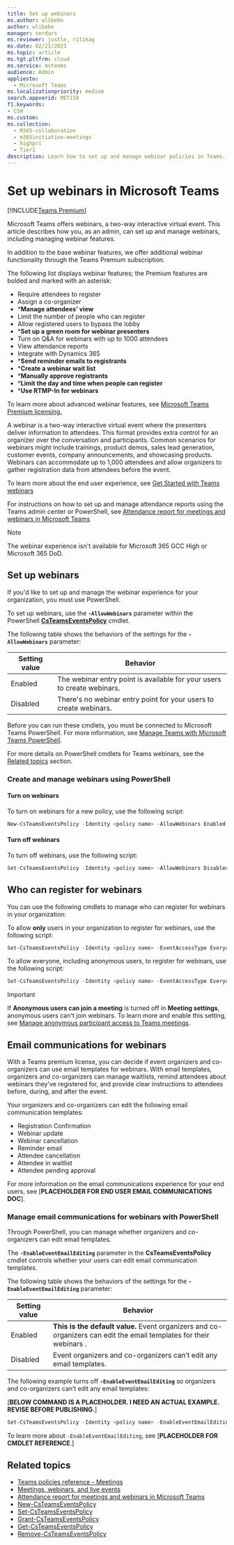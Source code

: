 ```yaml
---
title: Set up webinars
ms.author: wlibebe
author: wlibebe
manager: serdars
ms.reviewer: justle, ritikag
ms.date: 02/21/2023
ms.topic: article
ms.tgt.pltfrm: cloud
ms.service: msteams
audience: Admin
appliesto: 
  - Microsoft Teams
ms.localizationpriority: medium
search.appverid: MET150
f1.keywords:
- CSH
ms.custom: 
ms.collection: 
  - M365-collaboration
  - m365initiative-meetings
  - highpri
  - Tier1
description: Learn how to set up and manage webinar policies in Teams.
---
```


# Set up webinars in Microsoft Teams

[!INCLUDE[Teams Premium](includes/teams-premium-ecm.md)]

Microsoft Teams offers webinars, a two-way interactive virtual event. This article describes how you, as an admin, can set up and manage webinars, including managing webinar features.

In addition to the base webinar features, we offer additional webinar functionality through the Teams Premium subscription.

The following list displays webinar features; the Premium features are bolded and marked with an asterisk:

- Require attendees to register
- Assign a co-organizer
- ***Manage attendees’ view**
- Limit the number of people who can register
- Allow registered users to bypass the lobby
- ***Set up a green room for webinar presenters**
- Turn on Q&A for webinars with up to 1000 attendees
- View attendance reports
- Integrate with Dynamics 365
- ***Send reminder emails to registrants**
- ***Create a webinar wait list**
- ***Manually approve registrants**
- ***Limit the day and time when people can register**
- ***Use RTMP-In for webinars**

To learn more about advanced webinar features, see [Microsoft Teams Premium licensing.](/MicrosoftTeams/teams-add-on-licensing/licensing-enhance-teams)

A webinar is a two-way interactive virtual event where the presenters deliver information to attendees. This format provides extra control for an organizer over the conversation and participants. Common scenarios for webinars might include trainings, product demos, sales lead generation, customer events, company announcements, and showcasing products. Webinars can accommodate up to 1,000 attendees and allow organizers to gather registration data from attendees before the event.

To learn more about the end user experience, see [Get Started with Teams webinars](/office/manage-webinar-registration)

For instructions on how to set up and manage attendance reports using the Teams admin center or PowerShell, see [Attendance report for meetings and webinars in Microsoft Teams](/MicrosoftTeams/teams-analytics-and-reports/meeting-attendance-report)

> [!NOTE]
> The webinar experience isn't available for Microsoft 365 GCC High or Microsoft 365 DoD.

## Set up webinars

If you'd like to set up and manage the webinar experience for your organization, you must use PowerShell.

To set up webinars, use the **`-AllowWebinars`** parameter within the PowerShell [**CsTeamsEventsPolicy**](/powershell/module/teams/set-csteamseventspolicy) cmdlet.

The following table shows the behaviors of the settings for the **`-AllowWebinars`** parameter:

|Setting value| Behavior|
|---------|---------------|
|Enabled| The webinar entry point is available for your users to create webinars. |
|Disabled| There's no webinar entry point for your users to create webinars.|

Before you can run these cmdlets, you must be connected to Microsoft Teams PowerShell. For more information, see [Manage Teams with Microsoft Teams PowerShell](/microsoftteams/teams-powershell-managing-teams).

For more details on PowerShell cmdlets for Teams webinars, see the [Related topics](#related-topics) section.

### Create and manage webinars using PowerShell

#### Turn on webinars

To turn on webinars for a new policy, use the following script:

```powershell
New-CsTeamsEventsPolicy -Identity <policy name> -AllowWebinars Enabled
```

#### Turn off webinars

To turn off webinars, use the following script:

```powershell
Set-CsTeamsEventsPolicy -Identity <policy name> -AllowWebinars Disabled
```

## Who can register for webinars

You can use the following cmdlets to manage who can register for webinars in your organization:

To allow **only** users in your organization to register for webinars, use the following script:

```powershell
Set-CsTeamsEventsPolicy -Identity <policy name> -EventAccessType EveryoneInCompanyExcludingGuests
```

To allow everyone, including anonymous users, to register for webinars, use the following script:

```powershell
Set-CsTeamsEventsPolicy -Identity <policy name> -EventAccessType Everyone
```

> [!IMPORTANT]
> If **Anonymous users can join a meeting** is turned off in **Meeting settings**, anonymous users can't join webinars. To learn more and enable this setting, see [Manage anonymous participant access to Teams meetings](anonymous-users-in-meetings.md).

## Email communications for webinars

With a Teams premium license, you can decide if event organizers and co-organizers can use email templates for webinars. With email templates, organizers and co-organizers can manage waitlists, remind attendees about webinars they've registered for, and provide clear instructions to attendees before, during, and after the event.

Your organizers and co-organizers can edit the following email communication templates:

- Registration Confirmation
- Webinar update
- Webinar cancellation
- Reminder email
- Attendee cancellation
- Attendee in waitlist
- Attendee pending approval

For more information on the email communications experience for your end users, see [**PLACEHOLDER FOR END USER EMAIL COMMUNICATIONS DOC**].

### Manage email communications for webinars with PowerShell

Through PowerShell, you can manage whether organizers and co-organizers can edit email templates.

The **`-EnableEventEmailEditing`** parameter in the **CsTeamsEventsPolicy** cmdlet controls whether your users can edit email communication templates.

The following table shows the behaviors of the settings for the **`-EnableEventEmailEditing`** parameter:

|Setting value| Behavior|
|---------|---------------|
|Enabled| **This is the default value.** Event organizers and co-organizers can edit the email templates for their webinars .|
|Disabled| Event organizers and co-organizers can’t edit any email templates.|

The following example turns off **`-EnableEventEmailEditing`** so organizers and co-organizers can’t edit any email templates:

[**BELOW COMMAND IS A PLACEHOLDER. I NEED AN ACTUAL EXAMPLE. REVISE BEFORE PUBLISHING.**]

```PowerShell
Set-CsTeamsEventsPolicy -Identity <policy name> -EnableEventEmailEditing Enabled
```

To learn more about `-EnableEventEmailEditing`, see [**PLACEHOLDER FOR CMDLET REFERENCE**.]

## Related topics

- [Teams policies reference - Meetings](settings-policies-reference.md#meetings)
- [Meetings, webinars, and live events](quick-start-meetings-live-events.md)
- [Attendance report for meetings and webinars in Microsoft Teams](/MicrosoftTeams/teams-analytics-and-reports/meeting-attendance-report)
- [New-CsTeamsEventsPolicy](/powershell/module/teams/new-csteamseventspolicy)
- [Set-CsTeamsEventsPolicy](/powershell/module/teams/set-csteamseventspolicy)
- [Grant-CsTeamsEventsPolicy](/powershell/module/teams/grant-csteamseventspolicy)
- [Get-CsTeamsEventsPolicy](/powershell/module/teams/get-csteamseventspolicy)
- [Remove-CsTeamsEventsPolicy](/powershell/module/teams/remove-csteamseventspolicy)
